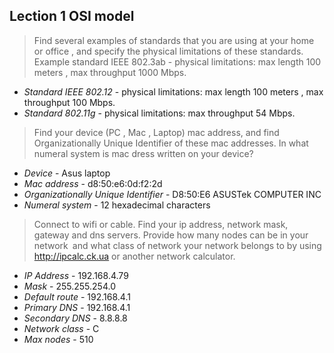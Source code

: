 ## Lection 1 OSI model
> Find several examples of standards that you are using at your home or office , and specify the physical limitations of these standards. Example standard IEEE 802.3ab - physical limitations: max length 100 meters , max throughput 1000 Mbps.
- *Standard IEEE 802.12* - physical limitations: max length 100 meters , max throughput 100 Mbps.
- *Standard 802.11g* - physical limitations: max throughput 54 Mbps.

> Find your device (PC , Mac , Laptop) mac address, and find Organizationally Unique Identifier of these mac addresses. In what numeral system is mac dress written on your device?
- *Device* - Asus laptop
- *Mac address* - d8:50:e6:0d:f2:2d
- *Organizationally Unique Identifier* - D8:50:E6	ASUSTek COMPUTER INC
- *Numeral system* - 12 hexadecimal characters

> Connect to wifi or cable. Find your ip address, network mask, gateway and dns servers. Provide how many nodes can be in your network and what class of network your network belongs to by using http://ipcalc.ck.ua or another network calculator.
- *IP Address* - 192.168.4.79
- *Mask* - 255.255.254.0
- *Default route* - 192.168.4.1
- *Primary DNS* - 192.168.4.1
- *Secondary DNS* - 8.8.8.8
- *Network class* - C
- *Max nodes* - 510